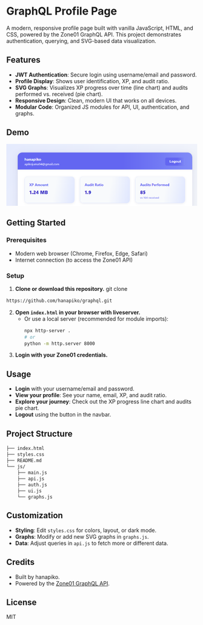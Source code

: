 # GraphQL Profile Page

A modern, responsive profile page built with vanilla JavaScript, HTML, and CSS, powered by the Zone01 GraphQL API. This project demonstrates authentication, querying, and SVG-based data visualization.

## Features

- **JWT Authentication**: Secure login using username/email and password.
- **Profile Display**: Shows user identification, XP, and audit ratio.
- **SVG Graphs**: Visualizes XP progress over time (line chart) and audits performed vs. received (pie chart).
- **Responsive Design**: Clean, modern UI that works on all devices.
- **Modular Code**: Organized JS modules for API, UI, authentication, and graphs.

## Demo
![Profile Page Screenshot](screenshot.png)

## Getting Started

### Prerequisites
- Modern web browser (Chrome, Firefox, Edge, Safari)
- Internet connection (to access the Zone01 API)

### Setup
1. **Clone or download this repository.**
git clone 
```bash
https://github.com/hanapiko/graphql.git
```
2. **Open `index.html` in your browser with liveserver.**
   - Or use a local server (recommended for module imports):
     ```bash
     npx http-server .
     # or
     python -m http.server 8000
     ```
3. **Login with your Zone01 credentials.**

## Usage
- **Login** with your username/email and password.
- **View your profile**: See your name, email, XP, and audit ratio.
- **Explore your journey**: Check out the XP progress line chart and audits pie chart.
- **Logout** using the button in the navbar.

## Project Structure
```
├── index.html
├── styles.css
├── README.md
└── js/
    ├── main.js
    ├── api.js
    ├── auth.js
    ├── ui.js
    └── graphs.js
```

## Customization
- **Styling**: Edit `styles.css` for colors, layout, or dark mode.
- **Graphs**: Modify or add new SVG graphs in `graphs.js`.
- **Data**: Adjust queries in `api.js` to fetch more or different data.

## Credits
- Built by hanapiko.
- Powered by the [Zone01 GraphQL API](https://learn.zone01kisumu.ke/api/graphql-engine/v1/graphql).

## License
MIT
